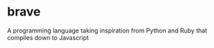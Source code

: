 brave
=====

A programming language taking inspiration from Python and Ruby that compiles down to Javascript
